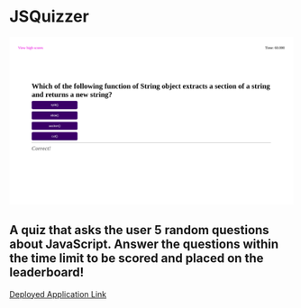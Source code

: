 # JSQuizzer

![](./images/ss.png)

## A quiz that asks the user 5 random questions about JavaScript. Answer the questions within the time limit to be scored and placed on the leaderboard!

[Deployed Application Link](https://technicalparadox.github.io/JSQuizzer)
